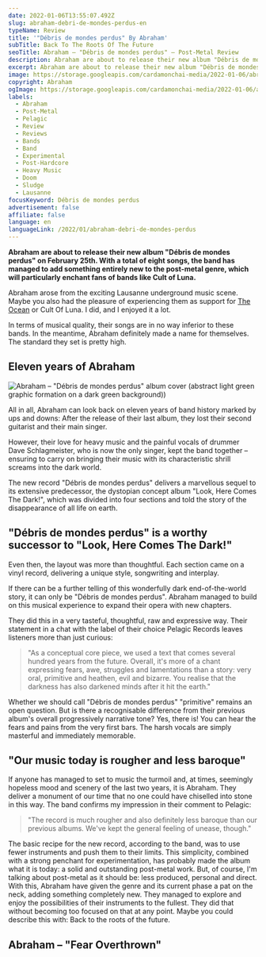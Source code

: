 ```yaml
---
date: 2022-01-06T13:55:07.492Z
slug: abraham-debri-de-mondes-perdus-en
typeName: Review
title: '"Débris de mondes perdus" By Abraham'
subTitle: Back To The Roots Of The Future
seoTitle: Abraham – "Débris de mondes perdus" – Post-Metal Review
description: Abraham are about to release their new album "Débris de mondes perdus" on February 25th. Fans of bands like Cult of Luna and The Ocean will love the post-metal record.
excerpt: Abraham are about to release their new album "Débris de mondes perdus" on February 25th. With a total of eight songs, the band has managed to add something entirely new for the post-metal genre, which will particularly enchant fans of bands like Cult of Luna.
image: https://storage.googleapis.com/cardamonchai-media/2022-01-06/abraham-jpg-imagine-b8d808_788e09_1024_768/640.webp
copyright: Abraham
ogImage: https://storage.googleapis.com/cardamonchai-media/2022-01-06/abraham-fb-png-imagine-a8c808_6e8208_1200_628/640.webp
labels:
  - Abraham
  - Post-Metal
  - Pelagic
  - Review
  - Reviews
  - Bands
  - Band
  - Experimental
  - Post-Hardcore
  - Heavy Music
  - Doom
  - Sludge
  - Lausanne
focusKeyword: Débris de mondes perdus
advertisement: false
affiliate: false
language: en
languageLink: /2022/01/abraham-debri-de-mondes-perdus
---
```


**Abraham are about to release their new album "Débris de mondes perdus" on February 25th. With a total of eight songs, the band has managed to add something entirely new to the post-metal genre, which will particularly enchant fans of bands like Cult of Luna.**

Abraham arose from the exciting Lausanne underground music scene. Maybe you also had the pleasure of experiencing them as support for [The Ocean](/2020/09/the-ocean-robin-staps-interview-en) or Cult Of Luna. I did, and I enjoyed it a lot.

In terms of musical quality, their songs are in no way inferior to these bands. In the meantime, Abraham definitely made a name for themselves. The standard they set is pretty high.

## Eleven years of Abraham

![Abraham – "Débris de mondes perdus" album cover (abstract light green graphic formation on a dark green background))](https://storage.googleapis.com/cardamonchai-media/2022-01-06/cover-abraham-d-bris-de-mondes-perdus-jpg-imagine-181808_242408_1500_1500/640.webp 'Abraham – "Débris de mondes perdus"')

All in all, Abraham can look back on eleven years of band history marked by ups and downs: After the release of their last album, they lost their second guitarist and their main singer.

However, their love for heavy music and the painful vocals of drummer Dave Schlagmeister, who is now the only singer, kept the band together – ensuring to carry on bringing their music with its characteristic shrill screams into the dark world.

The new record "Débris de mondes perdus" delivers a marvellous sequel to its extensive predecessor, the dystopian concept album "Look, Here Comes The Dark!", which was divided into four sections and told the story of the disappearance of all life on earth.

## "Débris de mondes perdus" is a worthy successor to "Look, Here Comes The Dark!"

Even then, the layout was more than thoughtful. Each section came on a vinyl record, delivering a unique style, songwriting and interplay.

If there can be a further telling of this wonderfully dark end-of-the-world story, it can only be "Débris de mondes perdus". Abraham managed to build on this musical experience to expand their opera with new chapters.

They did this in a very tasteful, thoughtful, raw and expressive way. Their statement in a chat with the label of their choice Pelagic Records leaves listeners more than just curious:

> "As a conceptual core piece, we used a text that comes several hundred years from the future. Overall, it's more of a chant expressing fears, awe, struggles and lamentations than a story: very oral, primitive and heathen, evil and bizarre. You realise that the darkness has also darkened minds after it hit the earth."

Whether we should call "Débris de mondes perdus" "primitive" remains an open question. But is there a recognisable difference from their previous album's overall progressively narrative tone? Yes, there is! You can hear the fears and pains from the very first bars. The harsh vocals are simply masterful and immediately memorable.

## "Our music today is rougher and less baroque"

If anyone has managed to set to music the turmoil and, at times, seemingly hopeless mood and scenery of the last two years, it is Abraham. They deliver a monument of our time that no one could have chiselled into stone in this way. The band confirms my impression in their comment to Pelagic:

> "The record is much rougher and also definitely less baroque than our previous albums. We've kept the general feeling of unease, though."

The basic recipe for the new record, according to the band, was to use fewer instruments and push them to their limits. This simplicity, combined with a strong penchant for experimentation, has probably made the album what it is today: a solid and outstanding post-metal work. But, of course, I'm talking about post-metal as it should be: less produced, personal and direct. With this, Abraham have given the genre and its current phase a pat on the neck, adding something completely new. They managed to explore and enjoy the possibilities of their instruments to the fullest. They did that without becoming too focused on that at any point. Maybe you could describe this with: Back to the roots of the future.

## Abraham – "Fear Overthrown"

<YouTube id="Ht_j_KbLnCw" />
